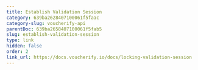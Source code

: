 ```yaml
---
title: Establish Validation Session
category: 639ba2628407100061f5faac
category-slug: voucherify-api
parentDoc: 639ba2658407100061f5fab5
slug: establish-validation-session
type: link
hidden: false
order: 2
link_url: https://docs.voucherify.io/docs/locking-validation-session
---
```

